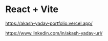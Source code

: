 # React + Vite

https://akash-yadav-portfolio.vercel.app/

https://www.linkedin.com/in/akash-yadav-url/
